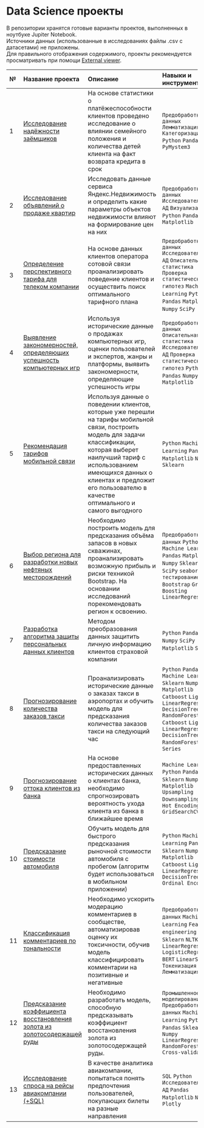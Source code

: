 # Data Science проекты

В репозитории хранятся готовые варианты проектов, выполненных в ноутбуке Jupiter Notebook.  
Источники данных (использованные в исследованиях файлы .csv с датасетами) не приложены.  
Для правильного отображения содержимого, проекты рекомендуется просматривать при помощи [External viewer](https://nbviewer.jupyter.org/).

| №   | **Название проекта**              | **Описание**                                                                     | Навыки и инструменты                            |
| :---| :-------------------------------- |:---------------------------------------------------------------------------------|:------------------------------------------------|
| 1   | [Исследование надёжности заёмщиков]() | На основе статистики о платёжеспособности клиентов проведено исследование о влиянии семейного положения и количества детей клиента на факт возврата кредита в срок | `Предобработка данных` `Лемматизация` `Категоризация` `Python` `Pandas` `PyMystem3` |
| 2 | [Исследование объявлений о продаже квартир]() | Исследовать данные сервиса Яндекс.Недвижимость и определить какие параметры объектов недвижимости влияют на формирование цен на них| `Предобработка данных` `Исследовательский АД` `Визуализация` `Python` `Pandas` `Matplotlib` |
| 3 | [Определение перспективного тарифа для телеком компании]() | На основе данных клиентов оператора сотовой связи проанализировать поведение клиентов и осуществить поиск оптимального тарифного плана | `Предобработка данных` `Исследовательский АД` `Описательная статистика` `Проверка статистических гипотез` `Machine Learning` `Python` `Pandas` `Matplotlib` `Numpy` `SciPy` |
| 4 | [Выявление закономерностей, определяющих успешность компьютерных игр]() | Используя исторические данные о продажах компьютерных игр, оценки пользователей и экспертов, жанры и платформы, выявить закономерности, определяющие успешность игры  | `Предобработка данных` `Описательная статистика` `Исследовательский АД` `Проверка статистических гипотез` `Python` `Pandas` `Numpy` `SciPy` `Matplotlib` |
| 5 | [Рекомендация тарифов мобильной связи]() | Используя данные о поведении клиентов, которые уже перешли на тарифы мобильной связи, построить модель для задачи классификации, которая выберет наилучший тариф с использованием имеющихся данных о клиентах и предложит его пользователю в качестве оптимального и самого выгодного | `Python` `Machine Learning` `Pandas` `Matplotlib` `Numpy` `Sklearn` |
| 6 | [Выбор региона для разработки новых нефтяных месторождений]() | Необходимо построить модель для предсказания объёма запасов в новых скважинах, проанализировать возможную прибыль и риски техникой Bootstrap. На основании исследований порекомендовать регион к освоению. | `Предобработка данных` `Python` `Machine Learning` `Pandas` `Matplotlib` `Numpy` `Sklearn` `SciPy` `seaborn` `A/B-тестирование` `Bootstrap` `Gradient Boosting` `LinearRegression` |
| 7 | [Разработка алгоритма защиты персональных данных клиентов]() | Методом преобразования данных защитить личную информацию клиентов страховой компании | `Python` `Pandas` `Numpy` `SciPy` `Matplotlib` `Sklearn` |
| 8 | [Прогнозирование количества заказов такси]() | Проанализировать исторические данные о заказах такси в аэропортах и обучить модель для предсказания количества заказов такси на следующий час | `Python` `Pandas` `Machine Learning` `Sklearn` `Numpy` `Matplotlib` `Catboost` `LightGBM` `LinearRegression` `DecisionTree` `RandomForest` `Catboost` `LightGBM` `LinearRegression` `DecisionTree` `RandomForest` `Time Series` |
| 9 | [Прогнозирование оттока клиентов из банка]() | На основе предоставленных исторических данных о клиентах банка, необходимо спрогнозировать вероятность ухода клиента из банка в ближайшее время | `Machine Learning` `Python` `Pandas` `Sklearn` `Numpy` `Matplotlib` `Upsampling` `Downsampling` `One-Hot Encoding` `GridSearchCV` |
| 10 | [Предсказание стоимости автомобиля]() | Обучить модель для быстрого предсказания рыночной стоимости автомобиля с пробегом (алгоритм будет использоваться в мобильном приложении)| `Python` `Machine Learning` `Pandas` `Sklearn` `Numpy` `Matplotlib` `Catboost` `LightGBM` `LinearRegression` `DecisionTree` `Ordinal Encoding` |
| 11 | [Классификация комментариев по тональности]() | Необходимо ускорить модерацию комментариев в сообществе, автоматизировав оценку их токсичности, обучив модель классифицировать комментарии на позитивные и негативные | `Предобработка данных` `Machine Learning` `Feature engineering` `Pandas` `Sklearn` `NLTK` `Numpy` `LinearRegression` `LogisticRegression` `BERT` `LinearSVC` `Токенизация` `Лемматизация`|
| 12 | [Предсказание коэффициента восстановления золота из золотосодержащей руды]() | Необходимо разработать модель, способную предсказывать коэффициент восстановления золота из золотосодержащей руды. | `Промышленное моделирование` `Предобработка данных` `Machine Learning` `Python` `Pandas` `Sklearn` `Numpy` `LinearRegression` `RandomForest` `Cross-validation`|
| 13 | [Исследование спроса на рейсы авиакомпании (+SQL)]() | В качестве аналитика авиакомпании, попытаться понять предпочтения пользователей, покупающих билеты на разные направления |  `SQL` `Python` `Исследовательский АД` `Pandas` `Matplotlib` `Numpy` `Plotly` |
